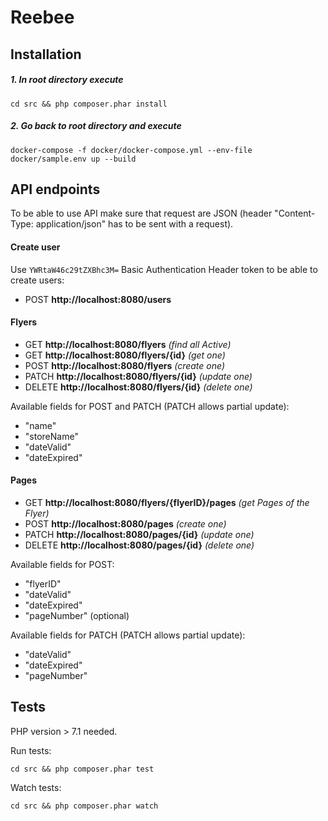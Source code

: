 # Reebee

## Installation

##### 1. In root directory execute 
```
cd src && php composer.phar install
```
##### 2. Go back to root directory and execute 
```
docker-compose -f docker/docker-compose.yml --env-file docker/sample.env up --build
```

## API endpoints

To be able to use API make sure that request are JSON (header "Content-Type: application/json" has to be sent with a request).

#### Create user

Use `YWRtaW46c29tZXBhc3M=` Basic Authentication Header token to be able to create users:

- POST **http://localhost:8080/users**

#### Flyers

- GET **http://localhost:8080/flyers** *(find all Active)*
- GET **http://localhost:8080/flyers/{id}** *(get one)*
- POST **http://localhost:8080/flyers** *(create one)*
- PATCH **http://localhost:8080/flyers/{id}** *(update one)*
- DELETE **http://localhost:8080/flyers/{id}** *(delete one)*

Available fields for POST and PATCH (PATCH allows partial update):

- "name"
- "storeName"
- "dateValid"
- "dateExpired"

#### Pages

- GET **http://localhost:8080/flyers/{flyerID}/pages** *(get Pages of the Flyer)*
- POST **http://localhost:8080/pages** *(create one)*
- PATCH **http://localhost:8080/pages/{id}** *(update one)*
- DELETE **http://localhost:8080/pages/{id}** *(delete one)*

Available fields for POST:

- "flyerID"
- "dateValid"
- "dateExpired"
- "pageNumber" (optional)

Available fields for PATCH (PATCH allows partial update):

- "dateValid"
- "dateExpired"
- "pageNumber"

## Tests

PHP version > 7.1 needed. 

Run tests:
```
cd src && php composer.phar test

```

Watch tests:
```
cd src && php composer.phar watch
```
